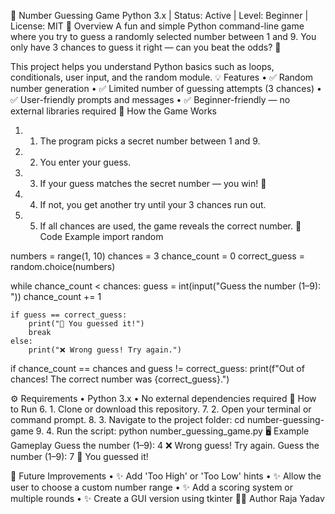 🎯 Number Guessing Game
Python 3.x | Status: Active | Level: Beginner | License: MIT
🧩 Overview
A fun and simple Python command-line game where you try to guess a randomly selected number between 1 and 9. You only have 3 chances to guess it right — can you beat the odds? 🎲

This project helps you understand Python basics such as loops, conditionals, user input, and the random module.
💡 Features
•	✅ Random number generation
•	✅ Limited number of guessing attempts (3 chances)
•	✅ User-friendly prompts and messages
•	✅ Beginner-friendly — no external libraries required
🧠 How the Game Works
1.	1. The program picks a secret number between 1 and 9.
2.	2. You enter your guess.
3.	3. If your guess matches the secret number — you win! 🎉
4.	4. If not, you get another try until your 3 chances run out.
5.	5. If all chances are used, the game reveals the correct number.
🧾 Code Example
import random

numbers = range(1, 10)
chances = 3
chance_count = 0
correct_guess = random.choice(numbers)

while chance_count < chances:
    guess = int(input("Guess the number (1–9): "))
    chance_count += 1

    if guess == correct_guess:
        print("🎉 You guessed it!")
        break
    else:
        print("❌ Wrong guess! Try again.")

if chance_count == chances and guess != correct_guess:
    print(f"Out of chances! The correct number was {correct_guess}.")

⚙️ Requirements
• Python 3.x
• No external dependencies required
🚀 How to Run
6.	1. Clone or download this repository.
7.	2. Open your terminal or command prompt.
8.	3. Navigate to the project folder: cd number-guessing-game
9.	4. Run the script: python number_guessing_game.py
🖥️ Example Gameplay
Guess the number (1–9): 4
❌ Wrong guess! Try again.
Guess the number (1–9): 7
🎉 You guessed it!

🔮 Future Improvements
•	✨ Add 'Too High' or 'Too Low' hints
•	✨ Allow the user to choose a custom number range
•	✨ Add a scoring system or multiple rounds
•	✨ Create a GUI version using tkinter
🧑‍💻 Author
Raja Yadav
